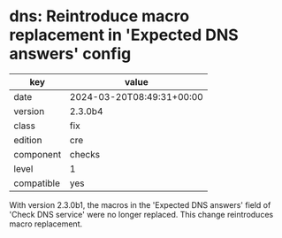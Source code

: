 [//]: # (werk v2)
# dns: Reintroduce macro replacement in 'Expected DNS answers' config

key        | value
---------- | ---
date       | 2024-03-20T08:49:31+00:00
version    | 2.3.0b4
class      | fix
edition    | cre
component  | checks
level      | 1
compatible | yes

With version 2.3.0b1, the macros in the 'Expected DNS answers' field of 'Check DNS service'
were no longer replaced. This change reintroduces macro replacement.
